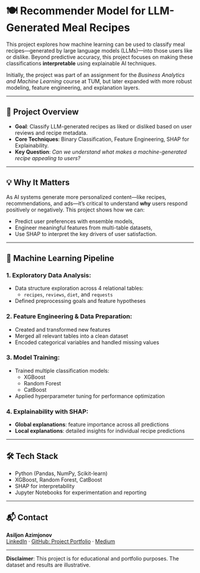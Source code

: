 # 🍽️ Recommender Model for LLM-Generated Meal Recipes

This project explores how machine learning can be used to classify meal recipes—generated by large language models (LLMs)—into those users like or dislike. Beyond predictive accuracy, this project focuses on making these classifications **interpretable** using explainable AI techniques.

Initially, the project was part of an assignment for the *Business Analytics and Machine Learning* course at TUM, but later expanded with more robust modeling, feature engineering, and explanation layers.

---

## 📌 Project Overview

- **Goal**: Classify LLM-generated recipes as liked or disliked based on user reviews and recipe metadata.
- **Core Techniques**: Binary Classification, Feature Engineering, SHAP for Explainability.
- **Key Question**: *Can we understand what makes a machine-generated recipe appealing to users?*

---

## 💡 Why It Matters

As AI systems generate more personalized content—like recipes, recommendations, and ads—it’s critical to understand **why** users respond positively or negatively. This project shows how we can:
- Predict user preferences with ensemble models,
- Engineer meaningful features from multi-table datasets,
- Use SHAP to interpret the key drivers of user satisfaction.

---

## 🧠 Machine Learning Pipeline

### 1. **Exploratory Data Analysis**:
- Data structure exploration across 4 relational tables:
  - `recipes`, `reviews`, `diet`, and `requests`
- Defined preprocessing goals and feature hypotheses

### 2. **Feature Engineering & Data Preparation**:
- Created and transformed new features
- Merged all relevant tables into a clean dataset
- Encoded categorical variables and handled missing values

### 3. **Model Training**:
- Trained multiple classification models:
  - XGBoost
  - Random Forest
  - CatBoost
- Applied hyperparameter tuning for performance optimization

### 4. **Explainability with SHAP**:
- **Global explanations**: feature importance across all predictions
- **Local explanations**: detailed insights for individual recipe predictions

---

## 🛠 Tech Stack

- Python (Pandas, NumPy, Scikit-learn)
- XGBoost, Random Forest, CatBoost
- SHAP for interpretability
- Jupyter Notebooks for experimentation and reporting

---

## 📬 Contact

**Asiljon Azimjonov**  
[LinkedIn](https://www.linkedin.com/in/asiljon-azimjonov/) · [GitHub: Project Portfolio](https://github.com/Asil-Azimjonov/Project-Portfolio) · [Medium](https://medium.com/@asiljon-azimjonov)

---

**Disclaimer**: This project is for educational and portfolio purposes. The dataset and results are illustrative.
